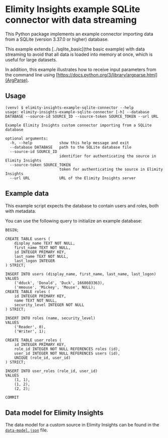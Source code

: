 # Elimity Insights example SQLite connector with data streaming

This Python package implements an example connector importing data from a SQLite (version 3.37.0 or
higher) database. 

This example extends [../sqlite_basic](the basic example) with data streaming
to avoid that all data is loaded into memory at once, which is useful for large datasets.

In addition, this example illustrates how to receive input parameters from the command line
using [https://docs.python.org/3/library/argparse.html](ArgParse).

## Usage

```console
(venv) $ elimity-insights-example-sqlite-connector --help
usage: elimity-insights-example-sqlite-connector [-h] --database DATABASE --source-id SOURCE_ID --source-token SOURCE_TOKEN --url URL

Example Elimity Insights custom connector importing from a SQLite database

optional arguments:
  -h, --help            show this help message and exit
  --database DATABASE   path to the SQLite database file
  --source-id SOURCE_ID
                        identifier for authenticating the source in Elimity Insights
  --source-token SOURCE_TOKEN
                        token for authenticating the source in Elimity Insights
  --url URL             URL of the Elimity Insights server
```

## Example data

This example script expects the database to contain users and roles, both with metadata.

You can use the following query to initialize an example database:

```sqlite
BEGIN;

CREATE TABLE users (
    display_name TEXT NOT NULL,
    first_name TEXT NOT NULL,
    id INTEGER PRIMARY KEY,
    last_name TEXT NOT NULL,
    last_logon INTEGER
) STRICT;

INSERT INTO users (display_name, first_name, last_name, last_logon)
VALUES
    ('dduck', 'Donald', 'Duck', 1668603363),
    ('mmouse', 'Mickey', 'Mouse', NULL);
CREATE TABLE roles (
    id INTEGER PRIMARY KEY,
    name TEXT NOT NULL,
    security_level INTEGER NOT NULL
) STRICT;

INSERT INTO roles (name, security_level)
VALUES
    ('Reader', 0),
    ('Writer', 1);

CREATE TABLE user_roles (
    id INTEGER PRIMARY KEY,
    role_id INTEGER NOT NULL REFERENCES roles (id),
    user_id INTEGER NOT NULL REFERENCES users (id),
    UNIQUE (role_id, user_id)
) STRICT;

INSERT INTO user_roles (role_id, user_id)
VALUES
    (1, 1),
    (1, 2),
    (2, 2);

COMMIT
```

## Data model for Elimity Insights

The data model for a custom source in Elimity Insights can be found in the [`data-model.json`](data-model.json) file.